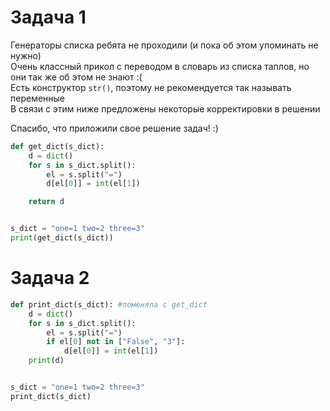 # Задача 1
Генераторы списка ребята не проходили (и пока об этом упоминать не нужно) \
Очень классный прикол с переводом в словарь из списка таплов, но они так же об этом не знают :( \
Есть конструктор `str()`, поэтому не рекомендуется так называть переменные \
В связи с этим ниже предложены некоторые корректировки в решении 

Спасибо, что приложили свое решение задач! :)

```python
def get_dict(s_dict):
    d = dict()
    for s in s_dict.split():
        el = s.split("=")
        d[el[0]] = int(el[1])

    return d


s_dict = "one=1 two=2 three=3"
print(get_dict(s_dict))
```
# Задача 2
```python
def print_dict(s_dict): #поменяла с get_dict
    d = dict()
    for s in s_dict.split():
        el = s.split("=")
        if el[0] not in ["False", "3"]:
            d[el[0]] = int(el[1])
    print(d)


s_dict = "one=1 two=2 three=3"
print_dict(s_dict)
```
